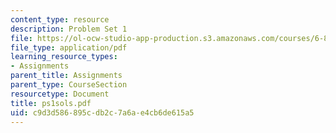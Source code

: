 ```yaml
---
content_type: resource
description: Problem Set 1
file: https://ol-ocw-studio-app-production.s3.amazonaws.com/courses/6-829-computer-networks-fall-2002/c9d3d586895cdb2c7a6ae4cb6de615a5_ps1sols.pdf
file_type: application/pdf
learning_resource_types:
- Assignments
parent_title: Assignments
parent_type: CourseSection
resourcetype: Document
title: ps1sols.pdf
uid: c9d3d586-895c-db2c-7a6a-e4cb6de615a5
---
```

